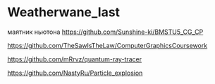 # Weatherwane_last

маятник ньютона
https://github.com/Sunshine-ki/BMSTU5_CG_CP

https://github.com/TheSawIsTheLaw/ComputerGraphicsCoursework

https://github.com/mRrvz/quantum-ray-tracer

https://github.com/NastyRu/Particle_explosion
